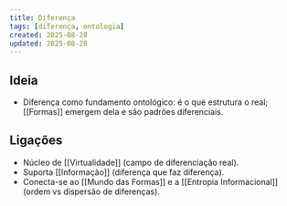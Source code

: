 ```yaml
---
title: Diferença
tags: [diferença, ontologia]
created: 2025-08-28
updated: 2025-08-28
---
```


## Ideia
- Diferença como fundamento ontológico: é o que estrutura o real; [[Formas]] emergem dela e são padrões diferenciais.

## Ligações
- Núcleo de [[Virtualidade]] (campo de diferenciação real).
- Suporta [[Informação]] (diferença que faz diferença).
- Conecta-se ao [[Mundo das Formas]] e a [[Entropia Informacional]] (ordem vs dispersão de diferenças).

